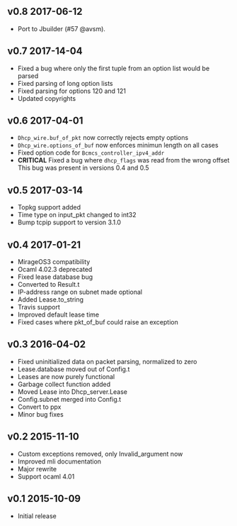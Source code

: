 v0.8 2017-06-12
---------------

* Port to Jbuilder (#57 @avsm).

v0.7 2017-14-04
---------------

* Fixed a bug where only the first tuple from an option list would be parsed
* Fixed parsing of long option lists
* Fixed parsing for options 120 and 121
* Updated copyrights

v0.6 2017-04-01
---------------

* `Dhcp_wire.buf_of_pkt` now correctly rejects empty options
* `Dhcp_wire.options_of_buf` now enforces minimun length on all cases
* Fixed option code for `Bcmcs_controller_ipv4_addr`
* **CRITICAL** Fixed a bug where `dhcp_flags` was read from the wrong offset
This bug was present in versions 0.4 and 0.5

v0.5 2017-03-14
---------------

* Topkg support added
* Time type on input_pkt changed to int32
* Bump tcpip support to version 3.1.0

v0.4 2017-01-21
---------------

* MirageOS3 compatibility
* Ocaml 4.02.3 deprecated
* Fixed lease database bug
* Converted to Result.t
* IP-address range on subnet made optional
* Added Lease.to_string
* Travis support
* Improved default lease time
* Fixed cases where pkt_of_buf could raise an exception

v0.3 2016-04-02
---------------

* Fixed uninitialized data on packet parsing, normalized to zero
* Lease.database moved out of Config.t
* Leases are now purely functional
* Garbage collect function added
* Moved Lease into Dhcp_server.Lease
* Config.subnet merged into Config.t
* Convert to ppx
* Minor bug fixes

v0.2 2015-11-10
---------------

* Custom exceptions removed, only Invalid_argument now
* Improved mli documentation
* Major rewrite
* Support ocaml 4.01

v0.1 2015-10-09
---------------

* Initial release
